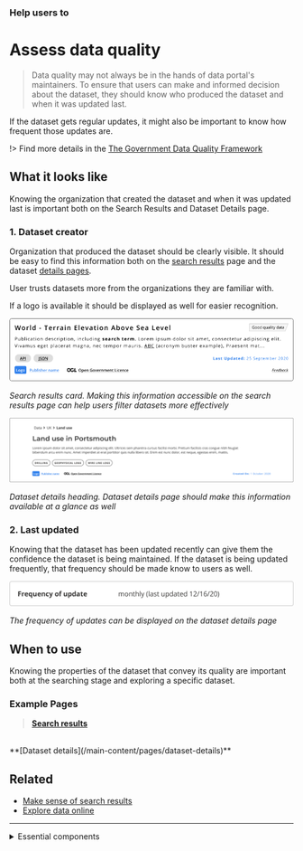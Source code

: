 ### Help users to
# Assess data quality 

> Data quality may not always be in the hands of data portal's maintainers. To ensure that users can make and informed decision about the dataset, they should know who produced the dataset and when it was updated last.

 If the dataset gets regular updates, it might also be important to know how frequent those updates are.

!> Find more details in the [The Government Data Quality Framework](https://www.gov.uk/government/publications/the-government-data-quality-framework/the-government-data-quality-framework)

## What it looks like

Knowing the organization that created the dataset and when it was updated last is important both on the Search Results and Dataset Details page.

### 1. Dataset creator

Organization that produced the dataset should be clearly visible. It should be easy to find this information both on the [search results](#) page and the dataset [details pages](main-content/pages/dataset-details).

User trusts datasets more from the organizations they are familiar with.

If a logo is available it should be displayed as well for easier recognition.

<div class="image-container">

![Google results](../../_media/assess-data-quality/details-card.png)

*Search results card. Making this information accessible on the search results page can help users filter datasets more effectively*

![Google results](../../_media/assess-data-quality/detaset-details-heading.png)

*Dataset details heading. Dataset details page should make this information available at a glance as well*

</div>

### 2. Last updated

 Knowing that the dataset has been updated recently can give them the confidence the dataset is being maintained. If the dataset is being updated frequently, that frequency should be made know to users as well.

<div class="image-container">

![Frequency](../../_media/assess-data-quality/frequency.png)

*The frequency of updates can be displayed on the dataset details page*

</div>

## When to use

Knowing the properties of the dataset that convey its quality are important both at the searching stage and exploring a specific dataset.

### Example Pages

>**[Search results](/main-content/pages/homepage)**
<br>
**[Dataset details](/main-content/pages/dataset-details)**

## Related

* [Make sense of search results](/main-content/steps/make-sense-of-search-results)
* [Explore data online](/main-content/steps/explore-data-online)

---

<!-- Additional information can be presented in dropdown menus -->

<details>
<summary>Essential components</summary>
<br>

Below is a checklist of components/information that are relevant for this task.

These components can be arranged in many ways, but the ones with highest relevance should be the most visible/accessible.

?> 1 - high relevance, 2 - medium relevance, 3 - low relevance

<!-- Table of component start -->

| Component             | Description                                                                                                     |  Relevance |
|-----------------------|-----------------------------------------------------------------------------------------------------------------|:----------:|
| Dataset author                 | Who produced the datasat? Do they have contact details?                                                                                   |     1      |
| Last updated | When was the dataset updated last   |     1      |
| Update frequency               | How often does it get updated |     2      |

</details>
